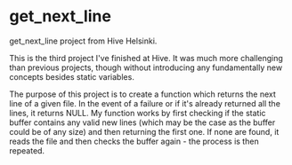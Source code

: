 # get_next_line
get_next_line project from Hive Helsinki.

This is the third project I've finished at Hive. It was much more challenging than previous projects, though without
introducing any fundamentally new concepts besides static variables.

The purpose of this project is to create a function which returns the next line of a given file.
In the event of a failure or if it's already returned all the lines, it returns NULL.
My function works by first checking if the static buffer contains any valid new lines (which may be the case as the buffer could be of any size)
and then returning the first one. If none are found, it reads the file and then checks the buffer again - the process is then repeated.
